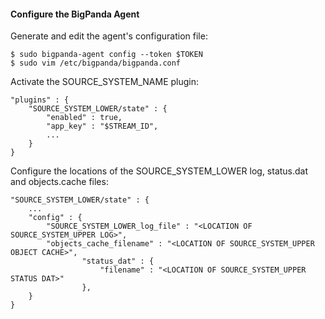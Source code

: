#### Configure the BigPanda Agent
Generate and edit the agent's configuration file:

    $ sudo bigpanda-agent config --token $TOKEN
    $ sudo vim /etc/bigpanda/bigpanda.conf

Activate the SOURCE_SYSTEM_NAME plugin:

	"plugins" : {
		"SOURCE_SYSTEM_LOWER/state" : {
			"enabled" : true,
			"app_key" : "$STREAM_ID",
			...
		}
	}

Configure the locations of the SOURCE_SYSTEM_LOWER log, status.dat and objects.cache files:

	"SOURCE_SYSTEM_LOWER/state" : {
		...
		"config" : {
			"SOURCE_SYSTEM_LOWER_log_file" : "<LOCATION OF SOURCE_SYSTEM_UPPER LOG>",
			"objects_cache_filename" : "<LOCATION OF SOURCE_SYSTEM_UPPER OBJECT CACHE>",
                    "status_dat" : {
                        "filename" : "<LOCATION OF SOURCE_SYSTEM_UPPER STATUS DAT>"
                    },
		}
	}

